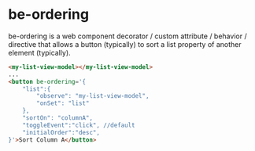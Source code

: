 # be-ordering

be-ordering is a web component decorator / custom attribute / behavior / directive that allows a button (typically) to sort a list property of another element (typically).

```html
<my-list-view-model></my-list-view-model>
...
<button be-ordering='{
    "list":{
        "observe": "my-list-view-model",
        "onSet": "list"
    },
    "sortOn": "columnA",
    "toggleEvent":"click", //default
    "initialOrder":"desc",
}'>Sort Column A</button>
```
